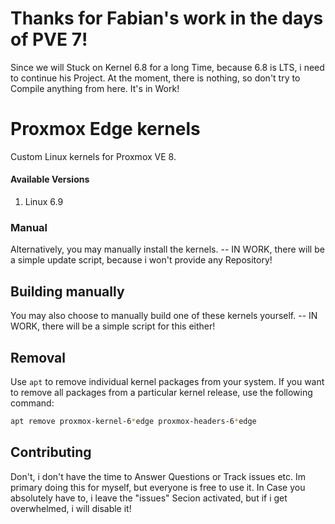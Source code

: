 # Thanks for Fabian's work in the days of PVE 7!
Since we will Stuck on Kernel 6.8 for a long Time, because 6.8 is LTS, i need to continue his Project.
At the moment, there is nothing, so don't try to Compile anything from here. It's in Work!

# Proxmox Edge kernels
Custom Linux kernels for Proxmox VE 8.

#### Available Versions
1. Linux 6.9

### Manual
Alternatively, you may manually install the kernels.
-- IN WORK, there will be a simple update script, because i won't provide any Repository!

## Building manually
You may also choose to manually build one of these kernels yourself.
-- IN WORK, there will be a simple script for this either!

## Removal
Use `apt` to remove individual kernel packages from your system. If you want
to remove all packages from a particular kernel release, use the following
command:

```bash
apt remove proxmox-kernel-6*edge proxmox-headers-6*edge
```

## Contributing
Don't, i don't have the time to Answer Questions or Track issues etc.
Im primary doing this for myself, but everyone is free to use it.
In Case you absolutely have to, i leave the "issues" Secion activated, but if i get overwhelmed, i will disable it!
